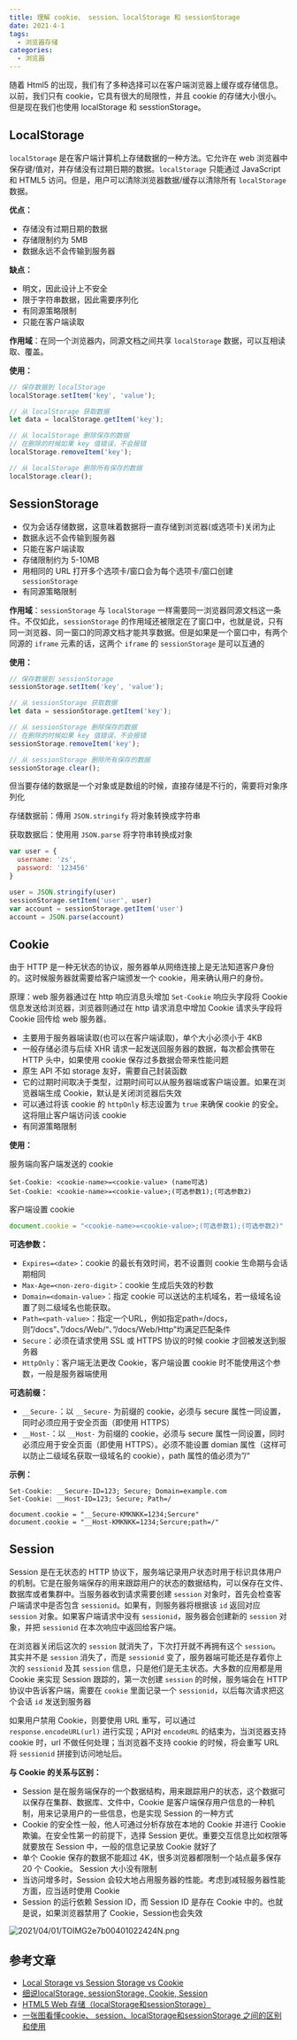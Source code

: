 ```yaml
---
title: 理解 cookie、 session、localStorage 和 sessionStorage
date: 2021-4-1
tags:
  - 浏览器存储
categories:
  - 浏览器
---
```


随着 Html5 的出现，我们有了多种选择可以在客户端浏览器上缓存或存储信息。以前，我们只有 cookie，它具有很大的局限性，并且 cookie 的存储大小很小。但是现在我们也使用 localStorage 和 sesstionStorage。



## LocalStorage



`localStorage` 是在客户端计算机上存储数据的一种方法。它允许在 web 浏览器中保存键/值对，并存储没有过期日期的数据。`localStorage` 只能通过 JavaScript 和 HTML5 访问。但是，用户可以清除浏览器数据/缓存以清除所有 `localStorage` 数据。



**优点：**



- 存储没有过期日期的数据
- 存储限制约为 5MB
- 数据永远不会传输到服务器



**缺点：**



- 明文，因此设计上不安全
- 限于字符串数据，因此需要序列化
- 有同源策略限制
- 只能在客户端读取



**作用域**：在同一个浏览器内，同源文档之间共享 `localStorage` 数据，可以互相读取、覆盖。



**使用：**



```js
// 保存数据到 localStorage
localStorage.setItem('key', 'value');

// 从 localStorage 获取数据
let data = localStorage.getItem('key');

// 从 localStorage 删除保存的数据
// 在删除的时候如果 key 值错误，不会报错
localStorage.removeItem('key');

// 从 localStorage 删除所有保存的数据
localStorage.clear();
```





## SessionStorage



- 仅为会话存储数据，这意味着数据将一直存储到浏览器(或选项卡)关闭为止
- 数据永远不会传输到服务器
- 只能在客户端读取
- 存储限制约为 5-10MB
- 用相同的 URL 打开多个选项卡/窗口会为每个选项卡/窗口创建 `sessionStorage`
- 有同源策略限制



**作用域**：`sessionStorage` 与 `localStorage` 一样需要同一浏览器同源文档这一条件。不仅如此，`sessionStorage` 的作用域还被限定在了窗口中，也就是说，只有同一浏览器、同一窗口的同源文档才能共享数据。但是如果是一个窗口中，有两个同源的 `iframe` 元素的话，这两个 `iframe` 的 `sessionStorage` 是可以互通的



**使用：**



```js
// 保存数据到 sessionStorage
sessionStorage.setItem('key', 'value');

// 从 sessionStorage 获取数据
let data = sessionStorage.getItem('key');

// 从 sessionStorage 删除保存的数据
// 在删除的时候如果 key 值错误，不会报错
sessionStorage.removeItem('key');

// 从 sessionStorage 删除所有保存的数据
sessionStorage.clear();
```



但当要存储的数据是一个对象或是数组的时候，直接存储是不行的，需要将对象序列化



存储数据前：傅用 `JSON.stringify` 将对象转换成字符串

获取数据后：使用用 `JSON.parse` 将字符串转换成对象



```js
var user = {
  username: 'zs',
  password: '123456'
}

user = JSON.stringify(user)
sessionStorage.setItem('user', user)
var account = sessionStorage.getItem('user')
account = JSON.parse(account)
```



## Cookie



由于 HTTP 是一种无状态的协议，服务器单从网络连接上是无法知道客户身份的。这时候服务器就需要给客户端颁发一个 cookie，用来确认用户的身份。



原理：web 服务器通过在 http 响应消息头增加 `Set-Cookie` 响应头字段将 Cookie 信息发送给浏览器，浏览器则通过在 http 请求消息中增加 Cookie 请求头字段将 Cookie 回传给 web 服务器。



- 主要用于服务器端读取(也可以在客户端读取)，单个大小必须小于 4KB
- 一般存储必须与后续 XHR 请求一起发送回服务器的数据，每次都会携带在 HTTP 头中，如果使用 cookie 保存过多数据会带来性能问题
- 原生 API 不如 storage 友好，需要自己封装函数
- 它的过期时间取决于类型，过期时间可以从服务器端或客户端设置。如果在浏览器端生成 Cookie，默认是关闭浏览器后失效
- 可以通过将该 cookie 的 `httpOnly` 标志设置为 `true` 来确保 cookie 的安全。这将阻止客户端访问该 cookie
- 有同源策略限制



**使用：**



服务端向客户端发送的 cookie



```
Set-Cookie: <cookie-name>=<cookie-value> (name可选)
Set-Cookie: <cookie-name>=<cookie-value>;(可选参数1);(可选参数2)
```



客户端设置 cookie



```js
document.cookie = "<cookie-name>=<cookie-value>;(可选参数1);(可选参数2)"
```



**可选参数：**



- `Expires=<date>`：cookie 的最长有效时间，若不设置则 cookie 生命期与会话期相同
- `Max-Age=<non-zero-digit>`：cookie 生成后失效的秒数
- `Domain=<domain-value>`：指定 cookie 可以送达的主机域名，若一级域名设置了则二级域名也能获取。
- `Path=<path-value>`：指定一个URL，例如指定path=/docs，则”/docs”、”/docs/Web/“、”/docs/Web/Http”均满足匹配条件
- `Secure`：必须在请求使用 SSL 或 HTTPS 协议的时候 cookie 才回被发送到服务器
- `HttpOnly`：客户端无法更改 Cookie，客户端设置 cookie 时不能使用这个参数，一般是服务器端使用



**可选前缀：**



- `__Secure-`：以 `__Secure-` 为前缀的 cookie，必须与 secure 属性一同设置，同时必须应用于安全页面（即使用 HTTPS）
- `__Host-`：以 `__Host-` 为前缀的 cookie，必须与 secure 属性一同设置，同时必须应用于安全页面（即使用 HTTPS）。必须不能设置 domian 属性（这样可以防止二级域名获取一级域名的 cookie），path 属性的值必须为”/“



**示例：**



```
Set-Cookie: __Secure-ID=123; Secure; Domain=example.com
Set-Cookie: __Host-ID=123; Secure; Path=/

document.cookie = "__Secure-KMKNKK=1234;Sercure"
document.cookie = "__Host-KMKNKK=1234;Sercure;path=/"
```



## Session



Session 是在无状态的 HTTP 协议下，服务端记录用户状态时用于标识具体用户的机制。它是在服务端保存的用来跟踪用户的状态的数据结构，可以保存在文件、数据库或者集群中。当服务器收到请求需要创建 `session` 对象时，首先会检查客户端请求中是否包含 `sessionid`。如果有，则服务器将根据该 `id` 返回对应 `session` 对象。如果客户端请求中没有 `sessionid`，服务器会创建新的 `session` 对象，并把 `sessionid` 在本次响应中返回给客户端。



在浏览器关闭后这次的 `session` 就消失了，下次打开就不再拥有这个 `session`。其实并不是 `session` 消失了，而是 `sessionid` 变了，服务器端可能还是存着你上次的 `sessionid` 及其 `session` 信息，只是他们是无主状态。大多数的应用都是用 Cookie 来实现 Session 跟踪的，第一次创建 `session` 的时候，服务端会在 HTTP 协议中告诉客户端，需要在 `cookie` 里面记录一个 `sessionid`，以后每次请求把这个会话 `id` 发送到服务器



如果用户禁用 Cookie，则要使用 URL 重写，可以通过 `response.encodeURL(url)` 进行实现；API对 `encodeURL` 的结束为，当浏览器支持 cookie 时，url 不做任何处理；当浏览器不支持 cookie 的时候，将会重写 URL 将 `sessionid` 拼接到访问地址后。





**与 Cookie 的关系与区别：**



- Session 是在服务端保存的一个数据结构，用来跟踪用户的状态，这个数据可以保存在集群、数据库、文件中，Cookie 是客户端保存用户信息的一种机制，用来记录用户的一些信息，也是实现 Session 的一种方式
- Cookie 的安全性一般，他人可通过分析存放在本地的 Cookie 并进行 Cookie 欺骗。在安全性第一的前提下，选择 Session 更优。重要交互信息比如权限等就要放在 Session 中，一般的信息记录放 Cookie 就好了
- 单个 Cookie 保存的数据不能超过 4K，很多浏览器都限制一个站点最多保存 20 个 Cookie。 Session 大小没有限制
- 当访问增多时，Session 会较大地占用服务器的性能。考虑到减轻服务器性能方面，应当适时使用 Cookie
- Session 的运行依赖 Session ID，而 Session ID 是存在  Cookie 中的。也就是说，如果浏览器禁用了 Cookie，Session也会失效



![2021/04/01/TOIMG2e7b00401022424N.png](https://picturebed.tumiblog.top/2021/04/01/TOIMG2e7b00401022424N.png)



## 参考文章



- [Local Storage vs Session Storage vs Cookie](https://krishankantsinghal.medium.com/local-storage-vs-session-storage-vs-cookie-22655ff75a8)
- [细说localStorage, sessionStorage, Cookie, Session](https://juejin.cn/post/6844903587764502536#heading-5)
- [HTML5 Web 存储（localStorage和sessionStorage）](https://blog.csdn.net/sleepwalker_1992/article/details/82832123)
- [一张图看懂cookie、 session、localStorage和sessionStorage 之间的区别和使用](https://blog.csdn.net/weixin_43522687/article/details/87694897)